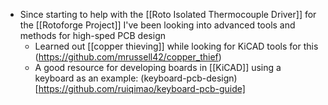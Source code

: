 - Since starting to help with the [[Roto Isolated Thermocouple Driver]] for the [[Rotoforge Project]] I've been looking into advanced tools and methods for high-sped PCB design
	- Learned out [[copper thieving]] while looking for KiCAD tools for this (https://github.com/mrussell42/copper_thief)
	- A good resource for developing boards in [[KiCAD]] using a keyboard as an example: (keyboard-pcb-design)[https://github.com/ruiqimao/keyboard-pcb-guide]